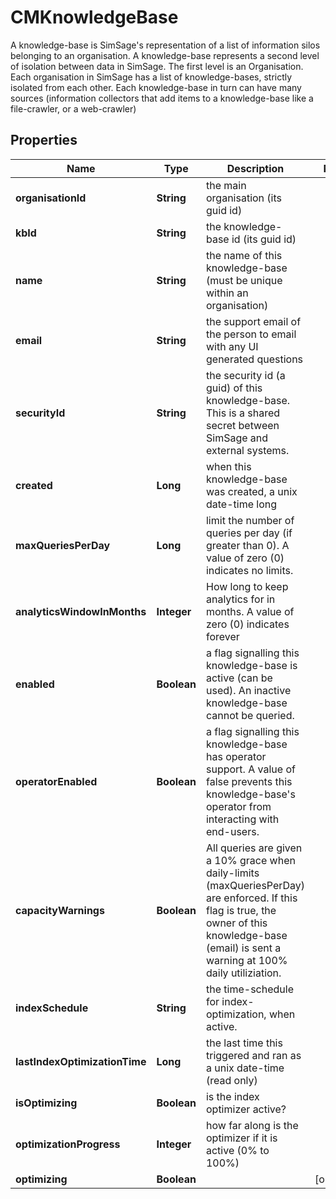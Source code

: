 

# CMKnowledgeBase

A knowledge-base is SimSage's representation of a list of information silos belonging to an organisation.  A knowledge-base represents a second level of isolation between data in SimSage.  The first level is an Organisation.  Each organisation in SimSage has a list of knowledge-bases, strictly isolated from each other.  Each knowledge-base in turn can have many sources (information collectors that add items to a knowledge-base like a file-crawler, or a web-crawler)

## Properties

| Name | Type | Description | Notes |
|------------ | ------------- | ------------- | -------------|
|**organisationId** | **String** | the main organisation (its guid id) |  |
|**kbId** | **String** | the knowledge-base id (its guid id) |  |
|**name** | **String** | the name of this knowledge-base (must be unique within an organisation) |  |
|**email** | **String** | the support email of the person to email with any UI generated questions |  |
|**securityId** | **String** | the security id (a guid) of this knowledge-base.  This is a shared secret between SimSage and external systems. |  |
|**created** | **Long** | when this knowledge-base was created, a unix date-time long |  |
|**maxQueriesPerDay** | **Long** | limit the number of queries per day (if greater than 0).  A value of zero (0) indicates no limits. |  |
|**analyticsWindowInMonths** | **Integer** | How long to keep analytics for in months.  A value of zero (0) indicates forever |  |
|**enabled** | **Boolean** | a flag signalling this knowledge-base is active (can be used).  An inactive knowledge-base cannot be queried. |  |
|**operatorEnabled** | **Boolean** | a flag signalling this knowledge-base has operator support.  A value of false prevents this knowledge-base&#39;s operator from interacting with end-users. |  |
|**capacityWarnings** | **Boolean** | All queries are given a 10% grace when daily-limits (maxQueriesPerDay) are enforced.  If this flag is true, the owner of this knowledge-base (email) is sent a warning at 100% daily utiliziation. |  |
|**indexSchedule** | **String** | the time-schedule for index-optimization, when active. |  |
|**lastIndexOptimizationTime** | **Long** | the last time this triggered and ran as a unix date-time (read only) |  |
|**isOptimizing** | **Boolean** | is the index optimizer active? |  |
|**optimizationProgress** | **Integer** | how far along is the optimizer if it is active (0% to 100%) |  |
|**optimizing** | **Boolean** |  |  [optional] |



